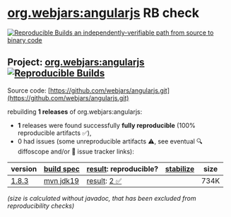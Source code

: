 [org.webjars:angularjs](https://central.sonatype.com/artifact/org.webjars/angularjs/versions) RB check
=======

[![Reproducible Builds](https://reproducible-builds.org/images/logos/rb.svg) an independently-verifiable path from source to binary code](https://reproducible-builds.org/)

## Project: [org.webjars:angularjs](https://central.sonatype.com/artifact/org.webjars/angularjs/versions) [![Reproducible Builds](https://img.shields.io/endpoint?url=https://raw.githubusercontent.com/jvm-repo-rebuild/reproducible-central/master/content/org/webjars/angularjs/badge.json)](https://github.com/jvm-repo-rebuild/reproducible-central/blob/master/content/org/webjars/angularjs/README.md)

Source code: [https://github.com/webjars/angularjs.git](https://github.com/webjars/angularjs.git)

rebuilding **1 releases** of org.webjars:angularjs:
- **1** releases were found successfully **fully reproducible** (100% reproducible artifacts :white_check_mark:),
- 0 had issues (some unreproducible artifacts :warning:, see eventual :mag: diffoscope and/or :memo: issue tracker links):

| version | [build spec](/BUILDSPEC.md) | [result](https://reproducible-builds.org/docs/jvm/): reproducible? | [stabilize](https://github.com/google/oss-rebuild/blob/main/cmd/stabilize/README.md) | size |
| -- | --------- | ------ | ------ | -- |
| [1.8.3](https://central.sonatype.com/artifact/org.webjars/angularjs/1.8.3/pom) | [mvn jdk19](angularjs-1.8.3.buildspec) | [result](angularjs-1.8.3.buildinfo): [2 :white_check_mark: ](angularjs-1.8.3.buildcompare) | | 734K |

<i>(size is calculated without javadoc, that has been excluded from reproducibility checks)</i>
